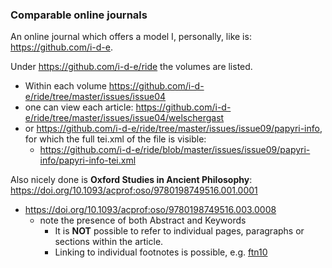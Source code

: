 ### Comparable online journals
An online journal which offers a model I, personally, like is: https://github.com/i-d-e.

Under https://github.com/i-d-e/ride the volumes are listed. 
 * Within each volume https://github.com/i-d-e/ride/tree/master/issues/issue04
 * one can view each article: https://github.com/i-d-e/ride/tree/master/issues/issue04/welschergast
 * or https://github.com/i-d-e/ride/tree/master/issues/issue09/papyri-info, for which the full tei.xml of the file is visible:
   * https://github.com/i-d-e/ride/blob/master/issues/issue09/papyri-info/papyri-info-tei.xml

Also nicely done is **Oxford Studies in Ancient Philosophy**: https://doi.org/10.1093/acprof:oso/9780198749516.001.0001
  * https://doi.org/10.1093/acprof:oso/9780198749516.003.0008
    * note the presence of both Abstract and Keywords
      * It is **NOT** possible to refer to individual pages, paragraphs or sections within the article.
      * Linking to individual footnotes is possible, e.g. [ftn10](https://oxford.universitypressscholarship.com/view/10.1093/acprof:oso/9780198749516.001.0001/acprof-9780198749516-chapter-8#acprof-9780198749516-chapter-8-note-10)
